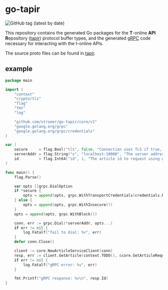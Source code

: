 # go-tapir

![GitHub tag (latest by date)](https://img.shields.io/github/v/tag/stroeer/go-tapir?color=%23f653a6&label=Release&style=flat-square)

This repository contains the generated Go packages for the **T**-online **API** **R**epository ([tapir](https://github.com/stroeer/tapir)) protocol buffer types, and the generated [gRPC](http://grpc.io/) code necessary for interacting with the t-online APIs.

The source proto files can be found in [tapir](https://github.com/stroeer/tapir/tree/main/stroeer).

## example

```go
package main

import (
	"context"
	"crypto/tls"
	"flag"
	"fmt"
	"log"

	"github.com/stroeer/go-tapir/core/v1"
	"google.golang.org/grpc"
	"google.golang.org/grpc/credentials"
)

var (
	secure     = flag.Bool("tls", false, "Connection uses TLS if true, else plain TCP")
	serverAddr = flag.String("s", "localhost:10000", "The server address in the format of host:port")
	id         = flag.Int64("id", 1, "The article id to request using gRPC")
)

func main() {
	flag.Parse()

	var opts []grpc.DialOption
	if *secure {
		opts = append(opts, grpc.WithTransportCredentials(credentials.NewTLS(&tls.Config{})))
	} else {
		opts = append(opts, grpc.WithInsecure())
	}
	opts = append(opts, grpc.WithBlock())

	conn, err := grpc.Dial(*serverAddr, opts...)
	if err != nil {
		log.Fatalf("fail to dial: %v", err)
	}
	defer conn.Close()

	client := core.NewArticleServiceClient(conn)
	resp, err := client.GetArticle(context.TODO(), &core.GetArticleRequest{Id: *id})
	if err != nil {
		log.Fatalf("gRPC error: %v", err)
	}

	fmt.Printf("gRPC response: %v\n", resp.Id)
}
```